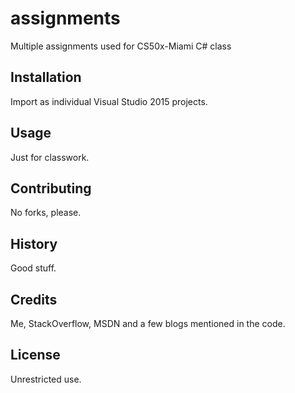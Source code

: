 # assignments

Multiple assignments used for CS50x-Miami C# class

## Installation

Import as individual Visual Studio 2015 projects.

## Usage

Just for classwork.

## Contributing

No forks, please.

## History

Good stuff.

## Credits

Me, StackOverflow, MSDN and a few blogs mentioned in the code.

## License

Unrestricted use.
